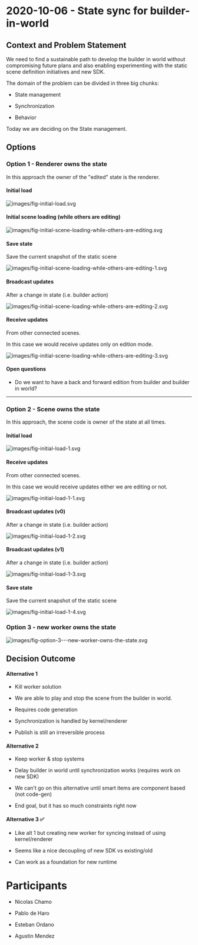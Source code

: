 # 2020-10-06 - State sync for builder-in-world

## Context and Problem Statement

We need to find a sustainable path to develop the builder in world without compromising future plans and also enabling experimenting with the static scene definition initiatives and new SDK.

The domain of the problem can be divided in three big chunks:

* State management

* Synchronization

* Behavior

Today we are deciding on the State management.

## Options

### Option 1 - Renderer owns the state

In this approach the owner of the "edited" state is the renderer.

#### Initial load

<!--
```sequence
participant user
participant kernel
participant worker
participant renderer
participant p2p

user-&gt;kernel: load scene
kernel-&gt;worker: create worker
worker-&gt;worker: load scene (???)
worker--&gt;renderer: inform state
```
-->
![images/fig-initial-load.svg](images/fig-initial-load.svg)

#### Initial scene loading (while others are editing)

<!--
```sequence
participant user
participant kernel
participant worker
participant renderer
participant p2p


p2p--&gt;kernel: edition beacon {scene xy}
kernel--&gt;renderer: edition mode
renderer--&gt;worker: kill worker

p2p--&gt;renderer: process update
user-&gt;renderer: perform changes (if allowed)
p2p--&gt;renderer: process update
```
-->
![images/fig-initial-scene-loading-while-others-are-editing.svg](images/fig-initial-scene-loading-while-others-are-editing.svg)

#### Save state

Save the current snapshot of the static scene

<!--
```sequence
user--&gt;renderer: edition mode
renderer--&gt;worker: kill worker
user-&gt;renderer: perform changes
renderer-&gt;renderer: process changes 🔧
user-&gt;renderer: save
renderer-&gt;kernel: save {serialized state}
kernel-&gt;builder_server: generate code and store
```
-->
![images/fig-initial-scene-loading-while-others-are-editing-1.svg](images/fig-initial-scene-loading-while-others-are-editing-1.svg)

#### Broadcast updates

After a change in state (i.e. builder action)

<!--
```sequence
user--&gt;renderer: edition mode
renderer--&gt;worker: kill worker
user-&gt;renderer: perform changes
user-&gt;renderer:
user-&gt;renderer:
renderer-&gt;renderer: process changes 🔧
renderer--&gt;p2p: update-msg
```
-->
![images/fig-initial-scene-loading-while-others-are-editing-2.svg](images/fig-initial-scene-loading-while-others-are-editing-2.svg)

#### Receive updates

From other connected scenes.

In this case we would receive updates only on edition mode.

<!--
```sequence
user--&gt;renderer: enter edition mode
renderer--&gt;worker: kill worker
p2p--&gt;renderer: update-msg
renderer-&gt;renderer: process changes 🔧
```
-->
![images/fig-initial-scene-loading-while-others-are-editing-3.svg](images/fig-initial-scene-loading-while-others-are-editing-3.svg)

#### Open questions

* Do we want to have a back and forward edition from builder and builder in world?

---

### Option 2 - Scene owns the state

In this approach, the scene code is owner of the state at all times.  

#### Initial load

<!--
```sequence
participant user
participant kernel
participant worker
participant renderer
participant p2p

user-&gt;kernel: load scene
kernel-&gt;worker: create worker
worker-&gt;worker: load scene (JSON)
worker--&gt;renderer: inform state

worker-&gt;worker: connect to synchronization bus
worker-&gt;kernel: init p2p bus
```
-->
![images/fig-initial-load-1.svg](images/fig-initial-load-1.svg)

#### Receive updates

From other connected scenes.

In this case we would receive updates either we are editing or not.

<!--
```sequence
participant user
participant kernel
participant worker
participant renderer
participant p2p

p2p--&gt;worker: update-msg

worker-&gt;worker: process changes 🔧
worker--&gt;renderer: inform state
```
-->
![images/fig-initial-load-1-1.svg](images/fig-initial-load-1-1.svg)

#### Broadcast updates (v0)

After a change in state (i.e. builder action)

<!--
```sequence
participant user
participant renderer
participant worker
participant p2p
participant kernel


user-&gt;renderer: perform changes


renderer--&gt;p2p: broadcast update-msg
renderer-&gt;worker: update-msg
worker-&gt;worker: process changes 🔧
```
-->
![images/fig-initial-load-1-2.svg](images/fig-initial-load-1-2.svg)

#### Broadcast updates (v1)

After a change in state (i.e. builder action)

<!--
```sequence
participant user
participant renderer
participant worker
participant p2p
participant kernel


user-&gt;renderer: perform changes

renderer-&gt;worker: update-msg
worker-&gt;worker: process changes 🔧
worker--&gt;p2p: broadcast update-msg
```
-->
![images/fig-initial-load-1-3.svg](images/fig-initial-load-1-3.svg)

#### Save state

Save the current snapshot of the static scene

<!--
```sequence
participant user
participant renderer
participant worker
participant p2p
participant kernel

user-&gt;renderer: save state
renderer-&gt;worker: save

worker-&gt;worker: serialize scene
worker-&gt;worker: save JSON (POST?)
```
-->
![images/fig-initial-load-1-4.svg](images/fig-initial-load-1-4.svg)

### Option 3 - new worker owns the state

<!--
```sequence
user-&gt;worker: kill worker
user-&gt;new_worker: create for edition (scene xy)
new_worker-&gt;content_server: get JSON (scene xy)
content_server-&gt;new_worker: 
new_worker-&gt;renderer: initial state 
renderer--&gt;new_worker: update-msg
renderer--&gt;p2p: update-msg (for broadcast)
p2p--&gt;new_worker: update-msg
```
-->
![images/fig-option-3---new-worker-owns-the-state.svg](images/fig-option-3---new-worker-owns-the-state.svg)

## Decision Outcome

#### Alternative 1

* Kill worker solution

* We are able to play and stop the scene from the builder in world.

* Requires code generation

* Synchronization is handled by kernel/renderer

* Publish is still an irreversible process

#### Alternative 2

* Keep worker & stop systems

* Delay builder in world until synchronization works (requires work on new SDK)

* We can't go on this alternative until smart items are component based (not code-gen)

* End goal, but it has so much constraints right now

#### Alternative 3 ✅

* Like alt 1 but creating new worker for syncing instead of using kernel/renderer

* Seems like a nice decoupling of new SDK vs existing/old

* Can work as a foundation for new runtime

# Participants

- Nicolas Chamo

- Pablo de Haro

- Esteban Ordano

- Agustin Mendez
